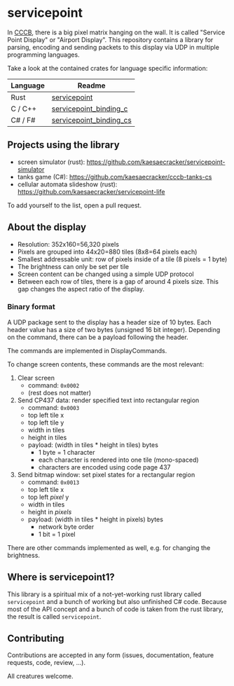 # servicepoint

In [CCCB](https://berlin.ccc.de/), there is a big pixel matrix hanging on the wall. It is called  "Service Point
Display" or "Airport Display".
This repository contains a library for parsing, encoding and sending packets to this display via UDP in multiple
programming languages.

Take a look at the contained crates for language specific information:

| Language | Readme                                                              |
|----------|---------------------------------------------------------------------|
| Rust     | [servicepoint](crates/servicepoint/README.md)                       |
| C / C++  | [servicepoint_binding_c](crates/servicepoint_binding_c/README.md)   |
| C# / F#  | [servicepoint_binding_cs](crates/servicepoint_binding_cs/README.md) | 

## Projects using the library

- screen simulator (rust): https://github.com/kaesaecracker/servicepoint-simulator
- tanks game (C#): https://github.com/kaesaecracker/cccb-tanks-cs
- cellular automata slideshow (rust): https://github.com/kaesaecracker/servicepoint-life

To add yourself to the list, open a pull request.

## About the display

- Resolution: 352x160=56,320 pixels
- Pixels are grouped into 44x20=880 tiles (8x8=64 pixels each)
- Smallest addressable unit: row of pixels inside of a tile (8 pixels = 1 byte)
- The brightness can only be set per tile
- Screen content can be changed using a simple UDP protocol
- Between each row of tiles, there is a gap of around 4 pixels size. This gap changes the aspect ratio of the display.

### Binary format

A UDP package sent to the display has a header size of 10 bytes.
Each header value has a size of two bytes (unsigned 16 bit integer).
Depending on the command, there can be a payload following the header.

The commands are implemented in DisplayCommands.

To change screen contents, these commands are the most relevant:
1. Clear screen
    - command: `0x0002`
    - (rest does not matter)
2. Send CP437 data: render specified text into rectangular region
    - command: `0x0003`
    - top left tile x
    - top left tile y
    - width in tiles
    - height in tiles
    - payload: (width in tiles * height in tiles) bytes
        - 1 byte = 1 character
        - each character is rendered into one tile (mono-spaced)
        - characters are encoded using code page 437
3. Send bitmap window: set pixel states for a rectangular region
    - command: `0x0013`
    - top left tile x
    - top left _pixel_ y
    - width in tiles
    - height in _pixels_
    - payload: (width in tiles * height in pixels) bytes
        - network byte order
        - 1 bit = 1 pixel

There are other commands implemented as well, e.g. for changing the brightness.


## Where is servicepoint1?

This library is a spiritual mix of a not-yet-working rust library called `servicepoint` and a bunch of working but also
unfinished C# code. Because most of the API concept and a bunch of code is taken from the rust library, the result is
called `servicepoint`.

## Contributing

Contributions are accepted in any form (issues, documentation, feature requests, code, review, ...).

All creatures welcome.
